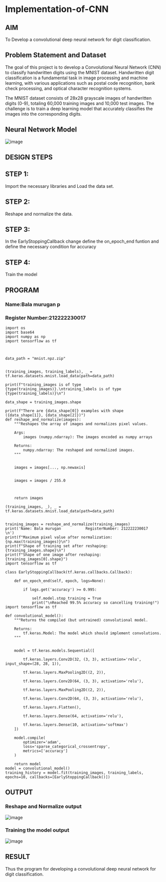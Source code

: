# Implementation-of-CNN

## AIM

To Develop a convolutional deep neural network for digit classification.

## Problem Statement and Dataset

The goal of this project is to develop a Convolutional Neural Network (CNN) to classify handwritten digits using the MNIST dataset. Handwritten digit classification is a fundamental task in image processing and machine learning, with various applications such as postal code recognition, bank check processing, and optical character recognition systems.

The MNIST dataset consists of 28x28 grayscale images of handwritten digits (0-9), totaling 60,000 training images and 10,000 test images. The challenge is to train a deep learning model that accurately classifies the images into the corresponding digits.

## Neural Network Model
![image](https://github.com/user-attachments/assets/0c8482c8-dee8-4c07-aed4-7913fdca2b9e)

## DESIGN STEPS

## STEP 1:
Import the necessary libraries and Load the data set.

## STEP 2:
Reshape and normalize the data.

## STEP 3:
In the EarlyStoppingCallback change define the on_epoch_end funtion and define the necessary condition for accuracy

## STEP 4:
Train the model
## PROGRAM

### Name:Bala murugan p
### Register Number:212222230017

```
import os
import base64
import numpy as np
import tensorflow as tf



data_path = "mnist.npz.zip"


(training_images, training_labels), _ = tf.keras.datasets.mnist.load_data(path=data_path)

print(f"training_images is of type {type(training_images)}.\ntraining_labels is of type {type(training_labels)}\n")

data_shape = training_images.shape

print(f"There are {data_shape[0]} examples with shape ({data_shape[1]}, {data_shape[2]})")
def reshape_and_normalize(images):
    """Reshapes the array of images and normalizes pixel values.

    Args:
        images (numpy.ndarray): The images encoded as numpy arrays

    Returns:
        numpy.ndarray: The reshaped and normalized images.
    """

  
    images = images[..., np.newaxis]

    
    images = images / 255.0

  

    return images

(training_images, _), _ = tf.keras.datasets.mnist.load_data(path=data_path)


training_images = reshape_and_normalize(training_images)
print('Name: Bala murugan           RegisterNumber: 212222230017        \n')
print(f"Maximum pixel value after normalization: {np.max(training_images)}\n")
print(f"Shape of training set after reshaping: {training_images.shape}\n")
print(f"Shape of one image after reshaping: {training_images[0].shape}")
import tensorflow as tf

class EarlyStoppingCallback(tf.keras.callbacks.Callback):

    def on_epoch_end(self, epoch, logs=None):
       
        if logs.get('accuracy') >= 0.995:
           
            self.model.stop_training = True
            print("\nReached 99.5% accuracy so cancelling training!")
import tensorflow as tf

def convolutional_model():
    """Returns the compiled (but untrained) convolutional model.

    Returns:
        tf.keras.Model: The model which should implement convolutions.
    """

    
    model = tf.keras.models.Sequential([
       
        tf.keras.layers.Conv2D(32, (3, 3), activation='relu', input_shape=(28, 28, 1)),

        tf.keras.layers.MaxPooling2D((2, 2)),

        tf.keras.layers.Conv2D(64, (3, 3), activation='relu'),
      
        tf.keras.layers.MaxPooling2D((2, 2)),

        tf.keras.layers.Conv2D(64, (3, 3), activation='relu'),

        tf.keras.layers.Flatten(),
       
        tf.keras.layers.Dense(64, activation='relu'),
       
        tf.keras.layers.Dense(10, activation='softmax')
    ])
   
    model.compile(
        optimizer='adam',
        loss='sparse_categorical_crossentropy',
        metrics=['accuracy']
    )

    return model
model = convolutional_model()
training_history = model.fit(training_images, training_labels, epochs=10, callbacks=[EarlyStoppingCallback()])
```

## OUTPUT

### Reshape and Normalize output

![image](https://github.com/user-attachments/assets/0ed303db-4979-499a-b51d-ff3836703dc4)



### Training the model output

![image](https://github.com/user-attachments/assets/9ec46827-a275-4494-ac3b-6138f607e529)





## RESULT
Thus the program for developing a convolutional deep neural network for digit classification.
